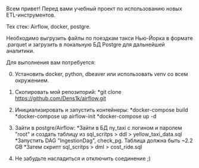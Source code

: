 Всем привет! Перед вами учебный проект по использованию новых ETL-инструментов. 

Тех стек: Airflow, docker, postgre.

Необходимо выгрузить файлы по поездкам такси Нью-Йорка в формате .parquet и загрузить в локальную БД Postgre для дальнейшей аналитики. 

Для выполнения вам потребуется: 

0. Установить docker, python, dbeaver или использовать venv со всем окружением. 

1. Скопировать мой репозиторий:
    *git clone https://github.com/Dens1k/airflow.git

2. Инициализировать и запустить контейнеры:
    *docker-compose build
    *docker-compose up airflow-init
    *docker-compose up -d 

3. Зайти в postgre/Airflow:
    *Зайти в БД ny_taxi с логином и паролем "root" и создать таблицу из sql_scritps > ddl > yellow_taxi_data.sql
    *Запустить DAG "IngestionDag", check_pg. Таблица должна быть ~2.2 GB
    *Затем скрипт sql_scritps > dml > cost_ride.sql

4. Не забудьте насладиться и отключить соединение ;) 
